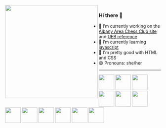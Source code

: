 <img align="left" width="300" src="https://media4.giphy.com/media/Ll22OhMLAlVDb8UQWe/giphy.gif">

### Hi there 👋

- 🔭 I’m currently working on the [Albany Area Chess Club site](https://albanychess.netlify.app/) and [UEB reference](https://braille.netlify.app/)
- 🌱 I’m currently learning [javascript](https://www.codeguage.com/courses/js/)
- 🧠 I'm pretty good with HTML and CSS
- 😄 Pronouns: she/her

__________________

 <img width="50px" src="https://cdn-icons-png.flaticon.com/512/185/185718.png"> <img width="50px" src="https://cdn-icons-png.flaticon.com/512/185/185718.png"> <img width="50px" src="https://cdn-icons-png.flaticon.com/512/185/185718.png"> <img width="50px" src="https://cdn-icons-png.flaticon.com/512/185/185718.png"> <img width="50px" src="https://cdn-icons-png.flaticon.com/512/185/185718.png"> <img width="50px" src="https://cdn-icons-png.flaticon.com/512/185/185718.png"> <img width="50px" src="https://cdn-icons-png.flaticon.com/512/185/185718.png"> <img width="50px" src="https://cdn-icons-png.flaticon.com/512/185/185718.png"> <img width="50px" src="https://cdn-icons-png.flaticon.com/512/185/185718.png"> <img width="50px" src="https://cdn-icons-png.flaticon.com/512/185/185718.png"> <img width="50px" src="https://cdn-icons-png.flaticon.com/512/185/185718.png"> <img width="50px" src="https://cdn-icons-png.flaticon.com/512/185/185718.png">

